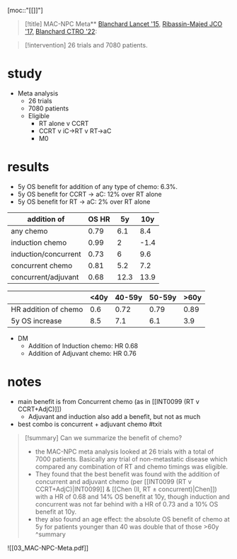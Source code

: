 [moc::"[[]]"]
>[!title]
> MAC-NPC Meta** [Blanchard Lancet '15](https://www.sciencedirect.com/science/article/pii/S1470204515701269?via%3Dihub), [Ribassin-Majed JCO '17,](https://pubmed.ncbi.nlm.nih.gov/27918720/) [Blanchard CTRO '22](https://pubmed.ncbi.nlm.nih.gov/34935776/): 

>[!intervention] 
> 26 trials and 7080 patients.

# study
- Meta analysis
	- 26 trials
	- 7080 patients
	- Eligible
		- RT alone v CCRT 
		- CCRT v iC->RT v RT->aC
		- M0

# results
- 5y OS benefit for addition of any type of chemo: 6.3%. 
- 5y OS benefit for CCRT -> aC: 12% over RT alone
- 5y OS benefit for   RT -> aC: 2% over RT alone

| addition of          | OS HR | 5y   | 10y  |
| -------------------- | ----- | ---- | ---- |
| any chemo            | 0.79  | 6.1  | 8.4  |
| induction chemo      | 0.99  | 2    | -1.4 |
| induction/concurrent | 0.73  | 6    | 9.6  | 
| concurrent chemo     | 0.81  | 5.2  | 7.2  |
| concurrent/adjuvant  | 0.68  | 12.3 | 13.9 |

|                      | <40y | 40-59y | 50-59y | >60y |
| -------------------- | ---- | ------ | ------ | ---- |
| HR addition of chemo | 0.6  | 0.72   | 0.79   | 0.89 |
| 5y OS increase       | 8.5  | 7.1    | 6.1    | 3.9     |

- DM
	- Addition of Induction chemo: HR 0.68
	- Addition of Adjuvant chemo: HR 0.76

# notes
- main benefit is from Concurrent chemo (as in [[INT0099 (RT v CCRT+AdjC)]])
	- Adjuvant and induction also add a benefit, but not as much
- best combo is concurrent + adjuvant chemo #txit 

>[!summary] 
> Can we summarize the benefit of chemo?
> - the MAC-NPC meta analysis looked at 26 trials with a total of 7000 patients. Basically any trial of non-metastatic disease which compared any combination of RT and chemo timings was eligible. 
> - They found that the best benefit was found with the addition of concurrent and adjuvant chemo (per [[INT0099 (RT v CCRT+AdjC)|INT0099]] & [[Chen (II, RT ± concurrent)|Chen]]) with a HR of 0.68 and 14% OS benefit at 10y, though induction and concurrent was not far behind with a HR of 0.73 and a 10% OS benefit at 10y. 
> - they also found an age effect: the absolute OS benefit of chemo at 5y for patients younger than 40 was double that of those >60y
>^summary

![[03_MAC-NPC-Meta.pdf]]